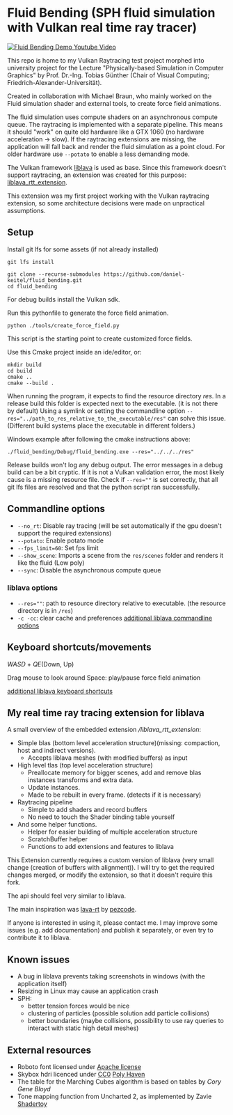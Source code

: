 # Fluid Bending (SPH fluid simulation with Vulkan real time ray tracer)



[![Fluid Bending Demo](readme_assets/demo_screenshot.png) Youtube Video](https://youtu.be/dzdWELwJxfo)

This repo is home to my Vulkan Raytracing test project morphed into 
university project for the Lecture "Physically-based Simulation in Computer Graphics"
by Prof. Dr.-Ing. Tobias Günther  (Chair of Visual Computing; Friedrich-Alexander-Universität).

Created in collaboration with Michael Braun, who mainly worked on the Fluid simulation shader and external tools,
to create force field animations.

The fluid simulation uses compute shaders on an asynchronous compute queue.
The raytracing is implemented with a separate pipeline.
This means it should "work" on quite old hardware like a GTX 1060 (no hardware acceleration -> slow).
If the raytracing extensions are missing, the application will fall back and render the fluid simulation as a point cloud.
For older hardware use `--potato` to enable a less demanding mode.

The Vulkan framework [liblava](https://github.com/liblava/liblava) is used as base.
Since this framework doesn't support raytracing, an extension was created for this purpose: [liblava_rtt_extension](./liblava_rtt_extension).

This extension was my first project working with the Vulkan raytracing extension,
so some architecture decisions were made on unpractical assumptions.

## Setup

Install git lfs for some assets (if not already installed)
```shell
git lfs install
```
```shell
git clone --recurse-submodules https://github.com/daniel-keitel/fluid_bending.git
cd fluid_bending
```

For debug builds install the Vulkan sdk.

Run this pythonfile to generate the force field animation.
```shell
python ./tools/create_force_field.py
```
This script is the starting point to create customized force fields.

Use this Cmake project inside an ide/editor, or:

```shell
mkdir build
cd build
cmake ..
cmake --build .
```

When running the program, it expects to find the resource directory *res*.
In a release build this folder is expected next to the executable. (it is not there by default)
Using a symlink or setting the commandline option `--res="../path_to_res_relative_to_the_executable/res"` 
can solve this issue. (Different build systems place the executable in different folders.)

Windows example after following the cmake instructions above:
```shell
./fluid_bending/Debug/fluid_bending.exe --res="../../../res"
```

Release builds won't log any debug output.
The error messages in a debug build can be a bit cryptic.
If it is not a Vulkan validation error, the most likely cause is a missing resource file.
Check if `--res=""` is set correctly, that all git lfs files are resolved and that the python script ran successfully.


## Commandline options
- `--no_rt`: Disable ray tracing (will be set automatically if the gpu doesn't support the required extensions)
- `--potato`: Enable potato mode
- `--fps_limit=60`: Set fps limit
- `--show_scene`: Imports a scene from the `res/scenes` folder and renders it like the fluid (Low poly)
- `--sync`: Disable the asynchronous compute queue

### liblava options
- `--res=""`: path to resource directory relative to executable. (the resource directory is in `/res`) 
- `-c -cc`: clear cache and preferences
[additional liblava commandline options](https://liblava.github.io/#/?id=command-line-arguments)

## Keyboard shortcuts/movements

*WASD* + *QE*(Down, Up)

Drag mouse to look around
Space: play/pause force field animation

[additional liblava keyboard shortcuts](https://liblava.github.io/#/?id=keyboard-shortcuts)

## My real time ray tracing extension for liblava
A small overview of the embedded extension */liblava_rtt_extension*:
- Simple blas (bottom level acceleration structure)(missing: compaction, host and indirect versions).
    - Accepts liblava meshes (with modified buffers) as input
- High level tlas (top level acceleration structure)
    - Preallocate memory for bigger scenes, add and remove blas instances transforms and extra data.
    - Update instances.
    - Made to be rebuilt in every frame. (detects if it is necessary)
- Raytracing pipeline
    - Simple to add shaders and record buffers
    - No need to touch the Shader binding table yourself
- And some helper functions.
    - Helper for easier building of multiple acceleration structure
    - ScratchBuffer helper
    - Functions to add extensions and features to liblava

This Extension currently requires a custom version of liblava (very small change (creation of buffers with alignment)).
I will try to get the required changes merged, or modify the extension, so that it doesn't require this fork.

The api should feel very similar to liblava.

The main inspiration was [lava-rt](https://github.com/pezcode/lava-rt) by [pezcode](https://github.com/pezcode).

If anyone is interested in using it, please contact me.
I may improve some issues (e.g. add documentation) and publish it separately, or even try to contribute it to liblava.

## Known issues
- A bug in liblava prevents taking screenshots in windows (with the application itself)
- Resizing in Linux may cause an application crash
- SPH: 
  - better tension forces would be nice
  - clustering of particles (possible solution add particle collisions)
  - better boundaries (maybe collisions, possibility to use ray queries to interact with static high detail meshes)

## External resources
- Roboto font licensed under [Apache license](http://www.apache.org/licenses/LICENSE-2.0)
- Skybox hdri licenced under [CC0](https://creativecommons.org/publicdomain/zero/1.0/) [Poly Haven](https://polyhaven.com/a/goegap)
- The table for the Marching Cubes algorithm is based on tables by *Cory Gene Bloyd*
- Tone mapping function from Uncharted 2, as implemented by Zavie [Shadertoy](https://www.shadertoy.com/view/lslGzl)